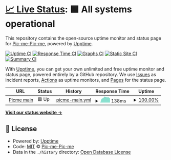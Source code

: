 # [📈 Live Status](https://Pic-me-Pic-me.github.io/Pic-me-upptime): <!--live status--> **🟩 All systems operational**

This repository contains the open-source uptime monitor and status page for [Pic-me-Pic-me](https://Pic-me-Pic-me.github.io/Pic-me-upptime), powered by [Upptime](https://github.com/upptime/upptime).

[![Uptime CI](https://github.com/Pic-me-Pic-me/Pic-me-upptime/workflows/Uptime%20CI/badge.svg)](https://github.com/Pic-me-Pic-me/Pic-me-upptime/actions?query=workflow%3A%22Uptime+CI%22)
[![Response Time CI](https://github.com/Pic-me-Pic-me/Pic-me-upptime/workflows/Response%20Time%20CI/badge.svg)](https://github.com/Pic-me-Pic-me/Pic-me-upptime/actions?query=workflow%3A%22Response+Time+CI%22)
[![Graphs CI](https://github.com/Pic-me-Pic-me/Pic-me-upptime/workflows/Graphs%20CI/badge.svg)](https://github.com/Pic-me-Pic-me/Pic-me-upptime/actions?query=workflow%3A%22Graphs+CI%22)
[![Static Site CI](https://github.com/Pic-me-Pic-me/Pic-me-upptime/workflows/Static%20Site%20CI/badge.svg)](https://github.com/Pic-me-Pic-me/Pic-me-upptime/actions?query=workflow%3A%22Static+Site+CI%22)
[![Summary CI](https://github.com/Pic-me-Pic-me/Pic-me-upptime/workflows/Summary%20CI/badge.svg)](https://github.com/Pic-me-Pic-me/Pic-me-upptime/actions?query=workflow%3A%22Summary+CI%22)

With [Upptime](https://upptime.js.org), you can get your own unlimited and free uptime monitor and status page, powered entirely by a GitHub repository. We use [Issues](https://github.com/Pic-me-Pic-me/Pic-me-upptime/issues) as incident reports, [Actions](https://github.com/Pic-me-Pic-me/Pic-me-upptime/actions) as uptime monitors, and [Pages](https://Pic-me-Pic-me.github.io/Pic-me-upptime) for the status page.

<!--start: status pages-->
<!-- This summary is generated by Upptime (https://github.com/upptime/upptime) -->
<!-- Do not edit this manually, your changes will be overwritten -->
<!-- prettier-ignore -->
| URL | Status | History | Response Time | Uptime |
| --- | ------ | ------- | ------------- | ------ |
| <img alt="" src="https://icons.duckduckgo.com/ip3/with-picme.com.ico" height="13"> [Picme main](https://with-picme.com/) | 🟩 Up | [picme-main.yml](https://github.com/Pic-me-Pic-me/Pic-me-upptime/commits/HEAD/history/picme-main.yml) | <details><summary><img alt="Response time graph" src="./graphs/picme-main/response-time-week.png" height="20"> 138ms</summary><br><a href="https://Pic-me-Pic-me.github.io/Pic-me-upptime/history/picme-main"><img alt="Response time 190" src="https://img.shields.io/endpoint?url=https%3A%2F%2Fraw.githubusercontent.com%2FPic-me-Pic-me%2FPic-me-upptime%2FHEAD%2Fapi%2Fpicme-main%2Fresponse-time.json"></a><br><a href="https://Pic-me-Pic-me.github.io/Pic-me-upptime/history/picme-main"><img alt="24-hour response time 230" src="https://img.shields.io/endpoint?url=https%3A%2F%2Fraw.githubusercontent.com%2FPic-me-Pic-me%2FPic-me-upptime%2FHEAD%2Fapi%2Fpicme-main%2Fresponse-time-day.json"></a><br><a href="https://Pic-me-Pic-me.github.io/Pic-me-upptime/history/picme-main"><img alt="7-day response time 138" src="https://img.shields.io/endpoint?url=https%3A%2F%2Fraw.githubusercontent.com%2FPic-me-Pic-me%2FPic-me-upptime%2FHEAD%2Fapi%2Fpicme-main%2Fresponse-time-week.json"></a><br><a href="https://Pic-me-Pic-me.github.io/Pic-me-upptime/history/picme-main"><img alt="30-day response time 159" src="https://img.shields.io/endpoint?url=https%3A%2F%2Fraw.githubusercontent.com%2FPic-me-Pic-me%2FPic-me-upptime%2FHEAD%2Fapi%2Fpicme-main%2Fresponse-time-month.json"></a><br><a href="https://Pic-me-Pic-me.github.io/Pic-me-upptime/history/picme-main"><img alt="1-year response time 190" src="https://img.shields.io/endpoint?url=https%3A%2F%2Fraw.githubusercontent.com%2FPic-me-Pic-me%2FPic-me-upptime%2FHEAD%2Fapi%2Fpicme-main%2Fresponse-time-year.json"></a></details> | <details><summary><a href="https://Pic-me-Pic-me.github.io/Pic-me-upptime/history/picme-main">100.00%</a></summary><a href="https://Pic-me-Pic-me.github.io/Pic-me-upptime/history/picme-main"><img alt="All-time uptime 98.78%" src="https://img.shields.io/endpoint?url=https%3A%2F%2Fraw.githubusercontent.com%2FPic-me-Pic-me%2FPic-me-upptime%2FHEAD%2Fapi%2Fpicme-main%2Fuptime.json"></a><br><a href="https://Pic-me-Pic-me.github.io/Pic-me-upptime/history/picme-main"><img alt="24-hour uptime 100.00%" src="https://img.shields.io/endpoint?url=https%3A%2F%2Fraw.githubusercontent.com%2FPic-me-Pic-me%2FPic-me-upptime%2FHEAD%2Fapi%2Fpicme-main%2Fuptime-day.json"></a><br><a href="https://Pic-me-Pic-me.github.io/Pic-me-upptime/history/picme-main"><img alt="7-day uptime 100.00%" src="https://img.shields.io/endpoint?url=https%3A%2F%2Fraw.githubusercontent.com%2FPic-me-Pic-me%2FPic-me-upptime%2FHEAD%2Fapi%2Fpicme-main%2Fuptime-week.json"></a><br><a href="https://Pic-me-Pic-me.github.io/Pic-me-upptime/history/picme-main"><img alt="30-day uptime 97.12%" src="https://img.shields.io/endpoint?url=https%3A%2F%2Fraw.githubusercontent.com%2FPic-me-Pic-me%2FPic-me-upptime%2FHEAD%2Fapi%2Fpicme-main%2Fuptime-month.json"></a><br><a href="https://Pic-me-Pic-me.github.io/Pic-me-upptime/history/picme-main"><img alt="1-year uptime 98.78%" src="https://img.shields.io/endpoint?url=https%3A%2F%2Fraw.githubusercontent.com%2FPic-me-Pic-me%2FPic-me-upptime%2FHEAD%2Fapi%2Fpicme-main%2Fuptime-year.json"></a></details>

<!--end: status pages-->

[**Visit our status website →**](https://Pic-me-Pic-me.github.io/Pic-me-upptime)

## 📄 License

- Powered by: [Upptime](https://github.com/upptime/upptime)
- Code: [MIT](./LICENSE) © [Pic-me-Pic-me](https://Pic-me-Pic-me.github.io/Pic-me-upptime)
- Data in the `./history` directory: [Open Database License](https://opendatacommons.org/licenses/odbl/1-0/)
